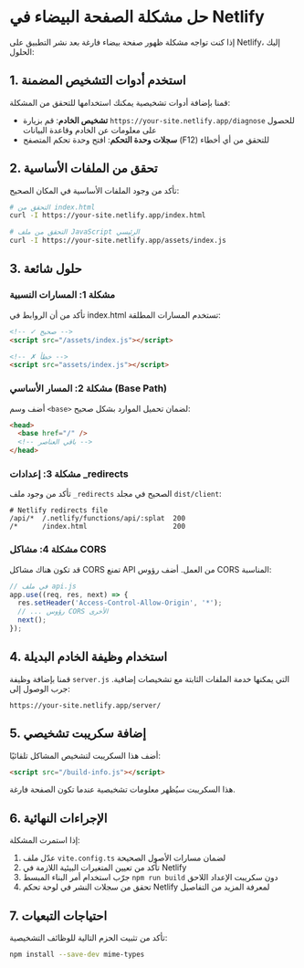 # حل مشكلة الصفحة البيضاء في Netlify

إذا كنت تواجه مشكلة ظهور صفحة بيضاء فارغة بعد نشر التطبيق على Netlify، إليك الحلول:

## 1. استخدم أدوات التشخيص المضمنة

قمنا بإضافة أدوات تشخيصية يمكنك استخدامها للتحقق من المشكلة:

- **تشخيص الخادم**: قم بزيارة `https://your-site.netlify.app/diagnose` للحصول على معلومات عن الخادم وقاعدة البيانات
- **سجلات وحدة التحكم**: افتح وحدة تحكم المتصفح (F12) للتحقق من أي أخطاء

## 2. تحقق من الملفات الأساسية

تأكد من وجود الملفات الأساسية في المكان الصحيح:

```bash
# التحقق من index.html
curl -I https://your-site.netlify.app/index.html

# التحقق من ملف JavaScript الرئيسي
curl -I https://your-site.netlify.app/assets/index.js
```

## 3. حلول شائعة

### مشكلة 1: المسارات النسبية

تأكد من أن الروابط في index.html تستخدم المسارات المطلقة:

```html
<!-- ✓ صحيح -->
<script src="/assets/index.js"></script>

<!-- ✗ خطأ -->
<script src="assets/index.js"></script>
```

### مشكلة 2: المسار الأساسي (Base Path)

أضف وسم `<base>` لضمان تحميل الموارد بشكل صحيح:

```html
<head>
  <base href="/" />
  <!-- باقي العناصر -->
</head>
```

### مشكلة 3: إعدادات _redirects

تأكد من وجود ملف `_redirects` الصحيح في مجلد `dist/client`:

```
# Netlify redirects file
/api/*  /.netlify/functions/api/:splat  200
/*      /index.html                     200
```

### مشكلة 4: مشاكل CORS

قد تكون هناك مشاكل CORS تمنع API من العمل. أضف رؤوس CORS المناسبة:

```javascript
// في ملف api.js
app.use((req, res, next) => {
  res.setHeader('Access-Control-Allow-Origin', '*');
  // ... رؤوس CORS الأخرى
  next();
});
```

## 4. استخدام وظيفة الخادم البديلة

قمنا بإضافة وظيفة `server.js` التي يمكنها خدمة الملفات الثابتة مع تشخيصات إضافية. جرب الوصول إلى:

```
https://your-site.netlify.app/server/
```

## 5. إضافة سكريبت تشخيصي

أضف هذا السكريبت لتشخيص المشاكل تلقائيًا:

```html
<script src="/build-info.js"></script>
```

هذا السكريبت سيُظهر معلومات تشخيصية عندما تكون الصفحة فارغة.

## 6. الإجراءات النهائية

إذا استمرت المشكلة:

1. عدّل ملف `vite.config.ts` لضمان مسارات الأصول الصحيحة
2. تأكد من تعيين المتغيرات البيئية اللازمة في Netlify
3. جرّب استخدام أمر البناء المبسط `npm run build` دون سكريبت الإعداد اللاحق
4. تحقق من سجلات النشر في لوحة تحكم Netlify لمعرفة المزيد من التفاصيل

## 7. احتياجات التبعيات

تأكد من تثبيت الحزم التالية للوظائف التشخيصية:

```bash
npm install --save-dev mime-types
```